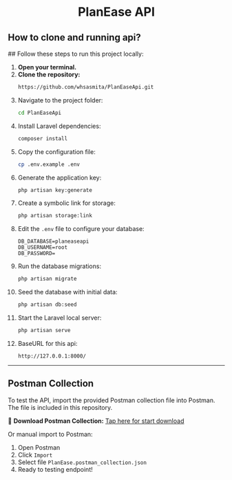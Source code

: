 <h1 align="center">PlanEase API</h1>

<h2>How to clone and running api?</h2>
## Follow these steps to run this project locally:

1. **Open your terminal.**
2. **Clone the repository:**
   ```bash
   https://github.com/whsasmita/PlanEaseApi.git
3. Navigate to the project folder:
    ```bash
    cd PlanEaseApi
    ```
4. Install Laravel dependencies:
    ```bash
    composer install
    ```
5. Copy the configuration file:
    ```bash
    cp .env.example .env
    ```
6. Generate the application key:
    ```bash
    php artisan key:generate
    ```
7. Create a symbolic link for storage:
    ```bash
    php artisan storage:link
    ```
8. Edit the `.env` file to configure your database:
    ```env
    DB_DATABASE=planeaseapi
    DB_USERNAME=root
    DB_PASSWORD=
    ```
9. Run the database migrations:
    ```bash
    php artisan migrate
    ```
10. Seed the database with initial data:
    ```bash
    php artisan db:seed
    ```
11. Start the Laravel local server:
    ```bash
    php artisan serve
    ```
12. BaseURL for this api:
    ```
    http://127.0.0.1:8000/
    ```

---
<h2>Postman Collection</h2> 
To test the API, import the provided Postman collection file into Postman. The file is included in this repository.

🔗 **Download Postman Collection:**
[Tap here for start download](./PlanEase.postman_collection.json)

Or manual import to Postman:

1. Open Postman
2. Click `Import`
3. Select file `PlanEase.postman_collection.json`
4. Ready to testing endpoint!
